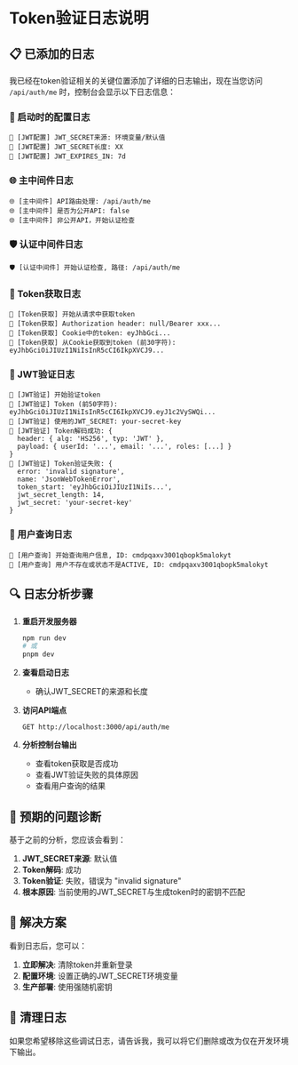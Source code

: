 # Token验证日志说明

## 📋 已添加的日志

我已经在token验证相关的关键位置添加了详细的日志输出，现在当您访问 `/api/auth/me` 时，控制台会显示以下日志信息：

### 🔧 启动时的配置日志
```
🔧 [JWT配置] JWT_SECRET来源: 环境变量/默认值
🔧 [JWT配置] JWT_SECRET长度: XX
🔧 [JWT配置] JWT_EXPIRES_IN: 7d
```

### 🌐 主中间件日志
```
🌐 [主中间件] API路由处理: /api/auth/me
🌐 [主中间件] 是否为公开API: false
🌐 [主中间件] 非公开API，开始认证检查
```

### 🛡️ 认证中间件日志
```
🛡️ [认证中间件] 开始认证检查, 路径: /api/auth/me
```

### 🍪 Token获取日志
```
🍪 [Token获取] 开始从请求中获取token
🍪 [Token获取] Authorization header: null/Bearer xxx...
🍪 [Token获取] Cookie中的token: eyJhbGci...
🍪 [Token获取] 从Cookie获取到token (前30字符): eyJhbGciOiJIUzI1NiIsInR5cCI6IkpXVCJ9...
```

### 🔐 JWT验证日志
```
🔐 [JWT验证] 开始验证token
🔐 [JWT验证] Token (前50字符): eyJhbGciOiJIUzI1NiIsInR5cCI6IkpXVCJ9.eyJ1c2VySWQi...
🔐 [JWT验证] 使用的JWT_SECRET: your-secret-key
🔐 [JWT验证] Token解码成功: {
  header: { alg: 'HS256', typ: 'JWT' },
  payload: { userId: '...', email: '...', roles: [...] }
}
🔐 [JWT验证] Token验证失败: {
  error: 'invalid signature',
  name: 'JsonWebTokenError',
  token_start: 'eyJhbGciOiJIUzI1NiIs...',
  jwt_secret_length: 14,
  jwt_secret: 'your-secret-key'
}
```

### 👤 用户查询日志
```
👤 [用户查询] 开始查询用户信息, ID: cmdpqaxv3001qbopk5malokyt
👤 [用户查询] 用户不存在或状态不是ACTIVE, ID: cmdpqaxv3001qbopk5malokyt
```

## 🔍 日志分析步骤

1. **重启开发服务器**
   ```bash
   npm run dev
   # 或
   pnpm dev
   ```

2. **查看启动日志**
   - 确认JWT_SECRET的来源和长度

3. **访问API端点**
   ```
   GET http://localhost:3000/api/auth/me
   ```

4. **分析控制台输出**
   - 查看token获取是否成功
   - 查看JWT验证失败的具体原因
   - 查看用户查询的结果

## 🎯 预期的问题诊断

基于之前的分析，您应该会看到：

1. **JWT_SECRET来源**: 默认值
2. **Token解码**: 成功
3. **Token验证**: 失败，错误为 "invalid signature"
4. **根本原因**: 当前使用的JWT_SECRET与生成token时的密钥不匹配

## 🔧 解决方案

看到日志后，您可以：

1. **立即解决**: 清除token并重新登录
2. **配置环境**: 设置正确的JWT_SECRET环境变量
3. **生产部署**: 使用强随机密钥

## 📝 清理日志

如果您希望移除这些调试日志，请告诉我，我可以将它们删除或改为仅在开发环境下输出。